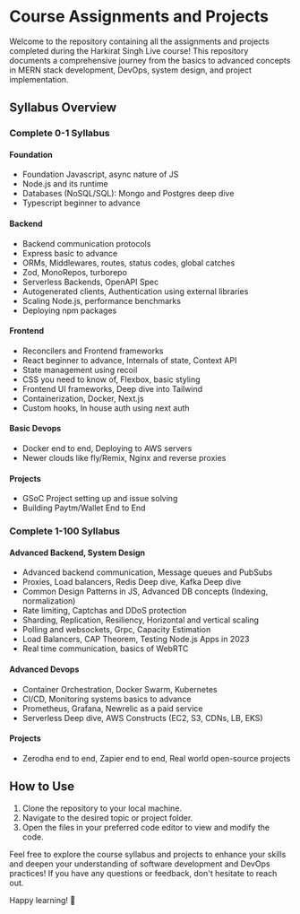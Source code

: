 # Course Assignments and Projects

Welcome to the repository containing all the assignments and projects completed during the Harkirat Singh Live course! This repository documents a comprehensive journey from the basics to advanced concepts in MERN stack development, DevOps, system design, and project implementation.

## Syllabus Overview

### Complete 0-1 Syllabus

#### Foundation

- Foundation Javascript, async nature of JS
- Node.js and its runtime
- Databases (NoSQL/SQL): Mongo and Postgres deep dive
- Typescript beginner to advance

#### Backend

- Backend communication protocols
- Express basic to advance
- ORMs, Middlewares, routes, status codes, global catches
- Zod, MonoRepos, turborepo
- Serverless Backends, OpenAPI Spec
- Autogenerated clients, Authentication using external libraries
- Scaling Node.js, performance benchmarks
- Deploying npm packages

#### Frontend

- Reconcilers and Frontend frameworks
- React beginner to advance, Internals of state, Context API
- State management using recoil
- CSS you need to know of, Flexbox, basic styling
- Frontend UI frameworks, Deep dive into Tailwind
- Containerization, Docker, Next.js
- Custom hooks, In house auth using next auth

#### Basic Devops

- Docker end to end, Deploying to AWS servers
- Newer clouds like fly/Remix, Nginx and reverse proxies

#### Projects

- GSoC Project setting up and issue solving
- Building Paytm/Wallet End to End

### Complete 1-100 Syllabus

#### Advanced Backend, System Design

- Advanced backend communication, Message queues and PubSubs
- Proxies, Load balancers, Redis Deep dive, Kafka Deep dive
- Common Design Patterns in JS, Advanced DB concepts (Indexing, normalization)
- Rate limiting, Captchas and DDoS protection
- Sharding, Replication, Resiliency, Horizontal and vertical scaling
- Polling and websockets, Grpc, Capacity Estimation
- Load Balancers, CAP Theorem, Testing Node.js Apps in 2023
- Real time communication, basics of WebRTC

#### Advanced Devops

- Container Orchestration, Docker Swarm, Kubernetes
- CI/CD, Monitoring systems basics to advance
- Prometheus, Grafana, Newrelic as a paid service
- Serverless Deep dive, AWS Constructs (EC2, S3, CDNs, LB, EKS)

#### Projects

- Zerodha end to end, Zapier end to end, Real world open-source projects

## How to Use

1. Clone the repository to your local machine.
2. Navigate to the desired topic or project folder.
3. Open the files in your preferred code editor to view and modify the code.

Feel free to explore the course syllabus and projects to enhance your skills and deepen your understanding of software development and DevOps practices! If you have any questions or feedback, don't hesitate to reach out.

Happy learning! 🚀
